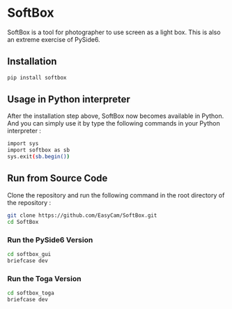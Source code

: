 # SoftBox


SoftBox is a tool for photographer to use screen as a light box. This is also an extreme exercise of PySide6.


## Installation

```Bash
pip install softbox
```

## Usage in Python interpreter

After the installation step above, SoftBox now becomes available in Python. And you can simply use it by type the following commands in your Python interpreter :

```Bash
import sys
import softbox as sb
sys.exit(sb.begin())
```

## Run from Source Code

Clone the repository and run the following command in the root directory of the repository :

```Bash
git clone https://github.com/EasyCam/SoftBox.git
cd SoftBox
```

### Run the PySide6 Version

```Bash
cd softbox_gui
briefcase dev
```

### Run the Toga Version

```Bash
cd softbox_toga
briefcase dev
```
